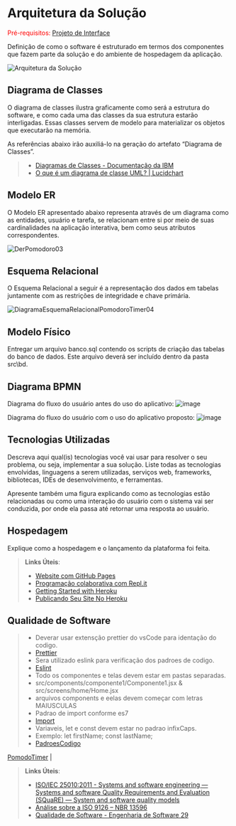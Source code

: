 # Arquitetura da Solução

<span style="color:red">Pré-requisitos: <a href="3-Projeto de Interface.md"> Projeto de Interface</a></span>

Definição de como o software é estruturado em termos dos componentes que fazem parte da solução e do ambiente de hospedagem da aplicação.

![Arquitetura da Solução](img/02-mob-arch.png)

## Diagrama de Classes

O diagrama de classes ilustra graficamente como será a estrutura do software, e como cada uma das classes da sua estrutura estarão interligadas. Essas classes servem de modelo para materializar os objetos que executarão na memória.

As referências abaixo irão auxiliá-lo na geração do artefato “Diagrama de Classes”.

> - [Diagramas de Classes - Documentação da IBM](https://www.ibm.com/docs/pt-br/rational-soft-arch/9.6.1?topic=diagrams-class)
> - [O que é um diagrama de classe UML? | Lucidchart](https://www.lucidchart.com/pages/pt/o-que-e-diagrama-de-classe-uml)

## Modelo ER

O Modelo ER apresentado abaixo representa através de um diagrama como as entidades, usuário e tarefa, se relacionam entre si por meio de suas cardinalidades na aplicação interativa, bem como seus atributos correspondentes.

![DerPomodoro03](https://user-images.githubusercontent.com/103853727/226481493-1830d62c-53ae-4db4-b3e4-b53253601f36.jpg)


## Esquema Relacional

O Esquema Relacional a seguir é a representação dos dados em tabelas juntamente com as restrições de integridade e chave primária.
 
 ![DiagramaEsquemaRelacionalPomodoroTimer04 ](https://user-images.githubusercontent.com/103853727/228359972-32ecf5eb-2a95-4a4c-a151-9f2bf97d7704.jpg)


## Modelo Físico

Entregar um arquivo banco.sql contendo os scripts de criação das tabelas do banco de dados. Este arquivo deverá ser incluído dentro da pasta src\bd.

## Diagrama BPMN
Diagrama do fluxo do usuário antes do uso do aplicativo:
![image](https://user-images.githubusercontent.com/103083123/228686040-b8231b27-060e-4eea-9efe-3408cddbda7b.png)


Diagrama do fluxo do usuário com o uso do aplicativo proposto:
![image](https://user-images.githubusercontent.com/103083123/228682987-7b753df3-02a6-4920-b426-d3b5aaddb122.png)


## Tecnologias Utilizadas

Descreva aqui qual(is) tecnologias você vai usar para resolver o seu problema, ou seja, implementar a sua solução. Liste todas as tecnologias envolvidas, linguagens a serem utilizadas, serviços web, frameworks, bibliotecas, IDEs de desenvolvimento, e ferramentas.

Apresente também uma figura explicando como as tecnologias estão relacionadas ou como uma interação do usuário com o sistema vai ser conduzida, por onde ela passa até retornar uma resposta ao usuário.

## Hospedagem

Explique como a hospedagem e o lançamento da plataforma foi feita.

> **Links Úteis**:
>
> - [Website com GitHub Pages](https://pages.github.com/)
> - [Programação colaborativa com Repl.it](https://repl.it/)
> - [Getting Started with Heroku](https://devcenter.heroku.com/start)
> - [Publicando Seu Site No Heroku](http://pythonclub.com.br/publicando-seu-hello-world-no-heroku.html)

## Qualidade de Software


> - Deverar usar extensção prettier do vsCode para identação do codigo.
> - [Prettier](https://marketplace.visualstudio.com/items?itemName=esbenp.prettier-vscode)
>  - Sera utilizado eslink para verificação dos padroes de codigo.
> - [Eslint](https://eslint.org/)
> - Todo os componentes e telas devem estar em pastas separadas.
> - src/components/componente1/Componente1.jsx & src/screens/home/Home.jsx
> - arquivos components e eelas devem começar com letras MAIUSCULAS
> - Padrao de import conforme es7
> - [Import](https://developer.mozilla.org/pt-BR/docs/Web/JavaScript/Reference/Statements/import)
> - Variaveis, let e const devem estar no padrao infixCaps.
> - Exemplo: let firstName; const lastName;
> - [PadroesCodigo](https://www.devmedia.com.br/padroes-de-codificacao/16529)

[PomodoTimer](https://github.com/ICEI-PUC-Minas-PMV-ADS/pmv-ads-2023-1-e3-proj-mov-t4-time-1-pomodoro-timer)   |
> **Links Úteis**:
>
> - [ISO/IEC 25010:2011 - Systems and software engineering — Systems and software Quality Requirements and Evaluation (SQuaRE) — System and software quality models](https://www.iso.org/standard/35733.html/)
> - [Análise sobre a ISO 9126 – NBR 13596](https://www.tiespecialistas.com.br/analise-sobre-iso-9126-nbr-13596/)
> - [Qualidade de Software - Engenharia de Software 29](https://www.devmedia.com.br/qualidade-de-software-engenharia-de-software-29/18209/)
